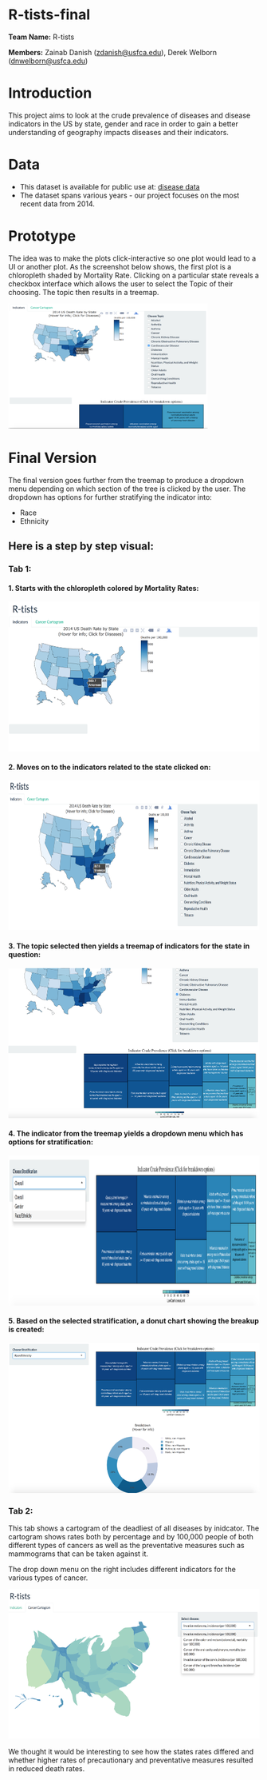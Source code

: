 # R-tists-final


**Team Name:** R-tists

**Members:** Zainab Danish (zdanish@usfca.edu), Derek Welborn (dnwelborn@usfca.edu)

# Introduction

This project aims to look at the crude prevalence of diseases and disease indicators in the US by state, gender and race in order to gain a better understanding of geography impacts diseases and their indicators.

# Data

* This dataset is available for public use at: [disease data](https://catalog.data.gov/dataset/u-s-chronic-disease-indicators-cdi-e50c9)
* The dataset spans various years - our project focuses on the most recent data from 2014.


# Prototype

The idea was to make the plots click-interactive so one plot would lead to a UI or another plot. As the screenshot below shows, the first plot is a chloropleth shaded by Mortality Rate. Clicking on a particular state reveals a checkbox interface which allows the user to select the Topic of their choosing. The topic then results in a treemap.

<img src="https://github.com/usfviz/R-tists-final/blob/master/prototype.png" alt="alt text" width="400" height="250">

# Final Version

The final version goes further from the treemap to produce a dropdown menu depending on which section of the tree is clicked by the user. The dropdown has options for further stratifying the indicator into:

* Race
* Ethnicity

## Here is a step by step visual:

### Tab 1:

#### 1. Starts with the chloropleth colored by Mortality Rates:


<img src="https://github.com/usfviz/R-tists-final/blob/master/Final%20Images/1.png" alt="alt text" width="550" height="300"> 

#### 2. Moves on to the indicators related to the state clicked on:


<img src="https://github.com/usfviz/R-tists-final/blob/master/Final%20Images/2.png" alt="alt text" width="700" height="300">

#### 3. The topic selected then yields a treemap of indicators for the state in question:


<img src="https://github.com/usfviz/R-tists-final/blob/master/Final%20Images/3.png" alt="alt text" width="600" height="300">

#### 4. The indicator from the treemap yields a dropdown menu which has options for stratification:


<img src="https://github.com/usfviz/R-tists-final/blob/master/Final%20Images/4.png" alt="alt text" width="800" height="300">

#### 5. Based on the selected stratification, a donut chart showing the breakup is created:


<img src="https://github.com/usfviz/R-tists-final/blob/master/Final%20Images/5.png" alt="alt text" width="600" height="300">

### Tab 2:

This tab shows a cartogram of the deadliest of all diseases by inidcator. The cartogram shows rates both by percentage and by 100,000 people of both different types of cancers as well as the preventative measures such as mammograms that can be taken against it.

The drop down menu on the right includes different indicators for the various types of cancer.

<img src="https://github.com/usfviz/R-tists-final/blob/master/Final%20Images/6.png" alt="alt text" width="650" height="300">

We thought it would be interesting to see how the states rates differed and whether higher rates of precautionary and preventative measures resulted in reduced death rates.
